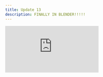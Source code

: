 ```yaml
---
title: Update 13
description: FINALLY IN BLENDER!!!!!
---
```

<div class="embed-wrapper"><iframe src="https://www.youtube.com/embed/ltO3fia_lbo?si=qYoyd_ngP7l2N71u" title="YouTube video player" frameborder="0" allow="accelerometer; autoplay; clipboard-write; encrypted-media; gyroscope; picture-in-picture; web-share" referrerpolicy="strict-origin-when-cross-origin" allowfullscreen></iframe></div>
